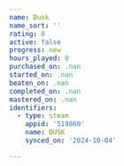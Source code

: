 ```yaml
---
name: Dusk
name_sort: ''
rating: 0
active: false
progress: new
hours_played: 0
purchased_on: .nan
started_on: .nan
beaten_on: .nan
completed_on: .nan
mastered_on: .nan
identifiers:
  - type: steam
    appid: '519860'
    name: DUSK
    synced_on: '2024-10-04'

---
```

